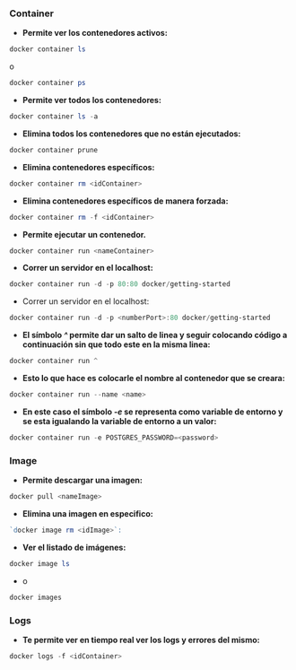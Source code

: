 ### Container
* **Permite ver los contenedores activos:**
```powershell
docker container ls
``` 
 o 
```powershell
docker container ps
```
* **Permite ver todos los contenedores:**
```powershell
docker container ls -a
```
* **Elimina todos los contenedores que no están ejecutados:**
```powershell
docker container prune
```
* **Elimina contenedores específicos:**
```powershell
docker container rm <idContainer>
```
* **Elimina contenedores específicos de manera forzada:**
```powershell
docker container rm -f <idContainer>
```
* **Permite ejecutar un contenedor.**
```powershell
docker container run <nameContainer>
```
* **Correr un servidor en el localhost:**
```powershell
docker container run -d -p 80:80 docker/getting-started
```
* Correr un servidor en el localhost:
```powershell
docker container run -d -p <numberPort>:80 docker/getting-started
```
* **El símbolo *^* permite dar un salto de linea y seguir colocando código a continuación sin que todo este en la misma linea:**
```powershell
docker container run ^
```
* **Esto lo que hace es colocarle el nombre al contenedor que se creara:**
```powershell
docker container run --name <name>
```
* **En este caso el símbolo *-e* se representa como variable de entorno y se esta igualando la variable de entorno a un valor:**
```powershell
docker container run -e POSTGRES_PASSWORD=<password>
```
### Image
* **Permite descargar una imagen:**
```powershell
docker pull <nameImage>
```
* **Elimina una imagen en especifico:**
```powershell
`docker image rm <idImage>`: 
```
* **Ver el listado de imágenes:**
```powershell
docker image ls 
```
* o 
```powershell
docker images
```
### Logs
* **Te permite ver en tiempo real ver los logs y errores del mismo:**
```powershell
docker logs -f <idContainer>
```

